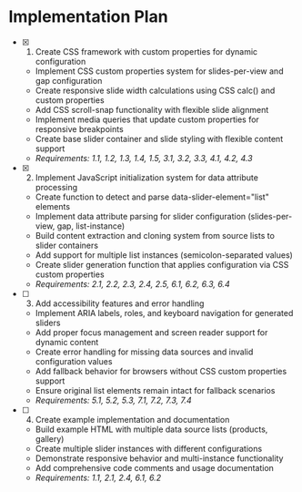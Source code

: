 # Implementation Plan

- [x] 1. Create CSS framework with custom properties for dynamic configuration

  - Implement CSS custom properties system for slides-per-view and gap configuration
  - Create responsive slide width calculations using CSS calc() and custom properties
  - Add CSS scroll-snap functionality with flexible slide alignment
  - Implement media queries that update custom properties for responsive breakpoints
  - Create base slider container and slide styling with flexible content support
  - _Requirements: 1.1, 1.2, 1.3, 1.4, 1.5, 3.1, 3.2, 3.3, 4.1, 4.2, 4.3_

- [x] 2. Implement JavaScript initialization system for data attribute processing

  - Create function to detect and parse data-slider-element="list" elements
  - Implement data attribute parsing for slider configuration (slides-per-view, gap, list-instance)
  - Build content extraction and cloning system from source lists to slider containers
  - Add support for multiple list instances (semicolon-separated values)
  - Create slider generation function that applies configuration via CSS custom properties
  - _Requirements: 2.1, 2.2, 2.3, 2.4, 2.5, 6.1, 6.2, 6.3, 6.4_

- [ ] 3. Add accessibility features and error handling

  - Implement ARIA labels, roles, and keyboard navigation for generated sliders
  - Add proper focus management and screen reader support for dynamic content
  - Create error handling for missing data sources and invalid configuration values
  - Add fallback behavior for browsers without CSS custom properties support
  - Ensure original list elements remain intact for fallback scenarios
  - _Requirements: 5.1, 5.2, 5.3, 7.1, 7.2, 7.3, 7.4_

- [ ] 4. Create example implementation and documentation
  - Build example HTML with multiple data source lists (products, gallery)
  - Create multiple slider instances with different configurations
  - Demonstrate responsive behavior and multi-instance functionality
  - Add comprehensive code comments and usage documentation
  - _Requirements: 1.1, 2.1, 2.4, 6.1, 6.2_
